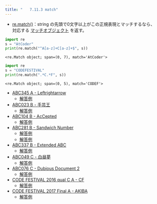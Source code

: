 ```yaml
---
title: "　　7.11.3 match"
---
```


* [re.match()](https://docs.python.org/ja/3/library/re.html#re.Pattern.match)：string の先頭で0文字以上がこの正規表現とマッチするなら、対応する [マッチオブジェクト](https://docs.python.org/ja/3/library/re.html#match-objects) を返す。

```python:サンプルコード：sample_683.py
import re
s = "AtCoder"
print(re.match("^A[a-z]+C[a-z]+$", s))
```

```text:実行結果
<re.Match object; span=(0, 7), match='AtCoder'>
```

```python:サンプルコード：sample_684.py
import re
s = "CODEFESTIVAL"
print(re.match(".*C.*F", s))
```

```text:実行結果
<re.Match object; span=(0, 5), match='CODEF'>
```

- [ABC345 A - Leftrightarrow](https://atcoder.jp/contests/abc345/tasks/abc345_a)
    - [解答例](https://atcoder.jp/contests/abc345/submissions/51401057)
- [ABC023 B - 手芸王](https://atcoder.jp/contests/abc023/tasks/abc023_b)
    - [解答例](https://atcoder.jp/contests/abc023/submissions/18295472)
- [ABC104 B - AcCepted](https://atcoder.jp/contests/abc104/tasks/abc104_b)
    - [解答例](https://atcoder.jp/contests/abc104/submissions/18295497)
- [ABC281 B - Sandwich Number](https://atcoder.jp/contests/abc281/tasks/abc281_b)
    - [解答例](https://atcoder.jp/contests/abc281/submissions/37525315)
    - [解答例](https://atcoder.jp/contests/abc281/submissions/37525327)
- [ABC337 B - Extended ABC](https://atcoder.jp/contests/abc337/tasks/abc337_b)
    - [解答例](https://atcoder.jp/contests/abc337/submissions/49995317)
- [ABC049 C - 白昼夢](https://atcoder.jp/contests/abc049/tasks/arc065_a)
    - [解答例](https://atcoder.jp/contests/abc049/submissions/18295516)
- [ABC076 C - Dubious Document 2](https://atcoder.jp/contests/abc076/tasks/abc076_c)
    - [解答例](https://atcoder.jp/contests/abc076/submissions/18295716)
- [CODE FESTIVAL 2016 qual C A - CF](https://atcoder.jp/contests/code-festival-2016-qualc/tasks/codefestival_2016_qualC_a)
    - [解答例](https://atcoder.jp/contests/code-festival-2016-qualc/submissions/18295770)
- [CODE FESTIVAL 2017 Final A - AKIBA](https://atcoder.jp/contests/cf17-final/tasks/cf17_final_a)
    - [解答例](https://atcoder.jp/contests/cf17-final/submissions/18295815)